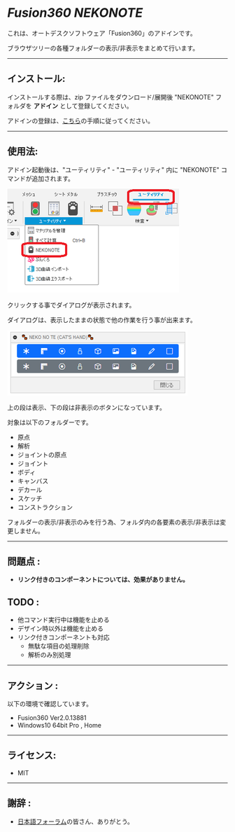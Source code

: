 # ***Fusion360 NEKONOTE***
これは、オートデスクソフトウェア「Fusion360」のアドインです。

ブラウザツリーの各種フォルダーの表示/非表示をまとめて行います。

---

## **インストール**:

インストールする際は、zip ファイルをダウンロード/展開後 "NEKONOTE" フォルダを **アドイン** として登録してください。

アドインの登録は、[こちら](https://kantoku.hatenablog.com/entry/2021/02/15/161734)の手順に従ってください。

---

## **使用法**:

アドイン起動後は、"ユーティリティ" - "ユーティリティ" 内に "NEKONOTE" コマンドが追加されます。

![Alt text](./resources/menu.png)

クリックする事でダイアログが表示されます。

ダイアログは、表示したままの状態で他の作業を行う事が出来ます。

![Alt text](./resources/dialog.png)

上の段は表示、下の段は非表示のボタンになっています。

対象は以下のフォルダーです。
+ 原点
+ 解析
+ ジョイントの原点
+ ジョイント
+ ボディ
+ キャンバス
+ デカール
+ スケッチ
+ コンストラクション

フォルダーの表示/非表示のみを行う為、フォルダ内の各要素の表示/非表示は変更しません。

---

## **問題点** :

+ **リンク付きのコンポーネントについては、効果がありません。**


## **TODO** :

+ 他コマンド実行中は機能を止める
+ デザイン時以外は機能を止める
+ リンク付きコンポーネントも対応
  + 無駄な項目の処理削除
  + 解析のみ別処理

---

## **アクション** :

以下の環境で確認しています。

- Fusion360 Ver2.0.13881
- Windows10 64bit Pro , Home

---

## **ライセンス**:
- MIT

---

## **謝辞** :

- [日本語フォーラム](https://forums.autodesk.com/t5/fusion-360-ri-ben-yu/bd-p/707)の皆さん、ありがとう。

